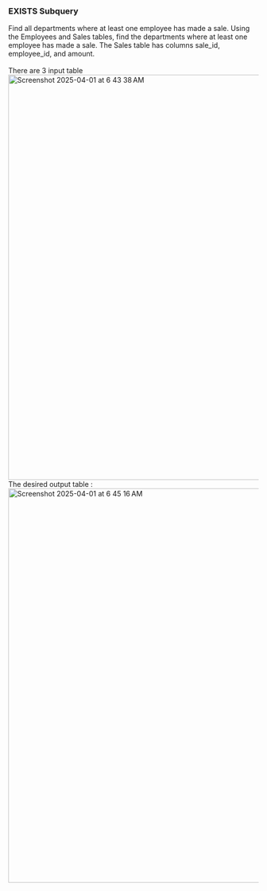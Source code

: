 ### EXISTS Subquery <br>
Find all departments where at least one employee has made a sale.
Using the Employees and Sales tables, find the departments where at least one employee has made a sale. The Sales table has columns sale_id, employee_id, and amount.
<br>
<br>
There are 3 input table<br>
<img width="815" alt="Screenshot 2025-04-01 at 6 43 38 AM" src="https://github.com/user-attachments/assets/a836a55f-5472-4ac6-a018-8e0cf50ed4eb" />
<br>
The desired output table :<br>
<img width="793" alt="Screenshot 2025-04-01 at 6 45 16 AM" src="https://github.com/user-attachments/assets/aa8c394f-58f8-4fff-89d9-8d04696679df" />
<br>
